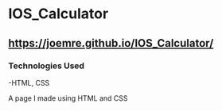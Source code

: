 # IOS_Calculator

## https://joemre.github.io/IOS_Calculator/

### Technologies Used
-HTML, CSS

A page I made using HTML and CSS

